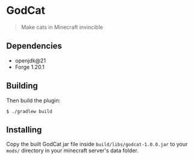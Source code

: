 # GodCat

> Make cats in Minecraft invincible

## Dependencies

- openjdk@21
- Forge 1.20.1

## Building

Then build the plugin:

```
$ ./gradlew build
```

## Installing

Copy the built GodCat jar file inside `build/libs/godcat-1.0.0.jar` to your `mods/` directory in your minecraft server's data folder.
